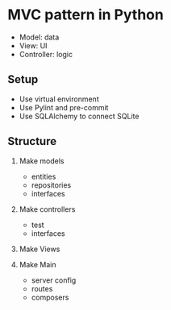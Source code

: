 # MVC pattern in Python

- Model: data
- View: UI
- Controller: logic

## Setup

- Use virtual environment
- Use Pylint and pre-commit
- Use SQLAlchemy to connect SQLite

## Structure

1. Make models
    - entities
    - repositories 
    - interfaces

2. Make controllers
   - test
   - interfaces

3. Make Views

4. Make Main
   - server config
   - routes
   - composers
